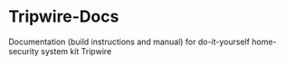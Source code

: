 # Tripwire-Docs
Documentation (build instructions and manual) for do-it-yourself home-security system kit Tripwire
